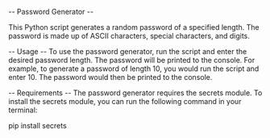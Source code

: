 -- Password Generator --

This Python script generates a random password of a specified length. The password is made up of ASCII characters, special characters, and digits.

-- Usage -- 
To use the password generator, run the script and enter the desired password length. The password will be printed to the console.
For example, to generate a password of length 10, you would run the script and enter 10. The password would then be printed to the console.

-- Requirements -- 
The password generator requires the secrets module. To install the secrets module, you can run the following command in your terminal:

pip install secrets
